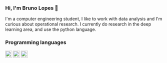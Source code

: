 ### Hi, I'm Bruno Lopes 👋

I'm a computer engineering student, I like to work with data analysis and I'm curious about operational research.
I currently do research in the deep learning area, and use the python language.

### Programming languages
<img align="left" alt="Python" width="22px" height="22px" src="https://img.icons8.com/dusk/64/000000/python.png" />
<img align="left" alt="C" width="22px" height="22px" src="https://img.icons8.com/color/48/000000/c-programming.png" />
<img align="left" alt="Java" width="22px" height="22px" src="https://img.icons8.com/color/48/000000/java-coffee-cup-logo--v1.png" />



<!--
**b8run/b8run** is a ✨ _special_ ✨ repository because its `README.md` (this file) appears on your GitHub profile.

Here are some ideas to get you started:

- 🔭 I’m currently working on ...
- 🌱 I’m currently learning ...
- 👯 I’m looking to collaborate on ...
- 🤔 I’m looking for help with ...
- 💬 Ask me about ...
- 📫 How to reach me: ...
- 😄 Pronouns: ...
- ⚡ Fun fact: ...
-->
